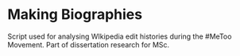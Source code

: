 # Making Biographies

Script used for analysing WIkipedia edit histories during the #MeToo Movement. Part of dissertation research for MSc. 
